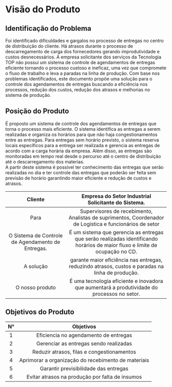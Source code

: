 # Visão do Produto


## Identificação do Problema
Foi identificado dificuldades e gargalos no processo de entregas no centro de distribuição do cliente. Há atrasos durante o processo de descarregamento de carga dos fornecedores gerando improdutividade e custos desnecessários. A empresa solicitante dos serviços da Tecnologia TOP não possui um sistema de controle de agendamentos de entregas eficiente tornando o processo custoso e ineficaz, uma vez que compromete o fluxo de trabalho e leva a paradas na linha de produção. Com base nos problemas identificados, este documento propõe uma solução para o controle dos agendamentos de entregas buscando a eficiência nos processos, redução dos custos, redução dos atrasos e melhorias no sistema de produção.


## Posição do Produto
É proposto um sistema de controle dos agendamentos de entregas que torna o processo mais eficiente. O sistema identifica as entregas a serem realizadas e organiza os horários para que não haja congestionamentos entre as entregas. Para entregas sem horário previsto, o sistema reserva locais específicos para a entrega ser realizada e gerencia as entregas de acordo com a carga horária da empresa. Além disso, as entregas são monitoradas em tempo real desde o percurso até o centro de distribuição até o descarregamento dos materias.  
A partir deste sistema é possível ter conhecimento das entregas que serão realizadas no dia e ter controle das entregas que poderão ser feita sem previsão de horário garantindo maior eficiente e redução de custos e atrasos.

|     Cliente      |                          **Empresa do Setor Industrial Solicitante do Sistema.**                                                                             |
| :-----------: | :-------------------------------------------------------------------------------------------------------------------------------------------------------------------: |
|     Para       |  Supervisores de recebimento, Analistas de suprimentos, Coordenador de Logística e funcionários de setor  |
| O Sistema de Controle de Agendamento de Entregas. | É um sistema que gerencia as entregas que serão realizadas identificando horários de maior fluxo e limite de ocupação no CD. |
|      A solução      |    garante maior eficiência nas entregas, reduzindo atrasos, custos e paradas na linha de produção.      |
| O nosso produto |        É uma tecnologia eficiente e inovadora que aumentará a produtividade do processos no setor.  |

## Objetivos do Produto

<center>

| N° |  Objetivos |
| :---: | :-----------------------------------------------: |
|  1     | Eficiencia no agendamento de entregas  |
|  2     | Gerenciar as entregas sendo realizadas  |
|  3     | Reduzir atrasos, filas e congestionamentos  |
|  4     | Aprimorar a organização do recebimento de materiais  |
|  5     | Garantir previsibilidade das entregas  |
|  6     | Evitar atrasos na produção por falta de insumos  |

</center>

</br>
</br>
</br>
